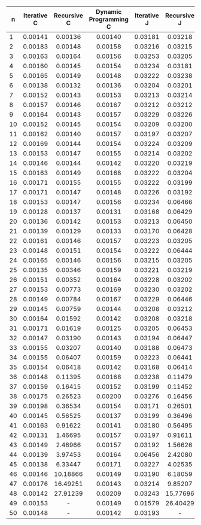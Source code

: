 | n | Iterative C | Recursive C | Dynamic Programming  C | Iterative J | Recursive J | Dynamic Programming  J |
|--|:--:|:--:|:--:|:--:|:--:|:--:|
| 1    | 0.00141  | 0.00136  | 0.00140  |0.03181  | 0.03218  | 0.03244  |
| 2    | 0.00183  | 0.00148  | 0.00158  |0.03216  | 0.03215  | 0.03219  |
| 3    | 0.00163  | 0.00164  | 0.00156  |0.03253  | 0.03205  | 0.03208  |
| 4    | 0.00160  | 0.00145  | 0.00154  |0.03234  | 0.03181  | 0.03211  |
| 5    | 0.00165  | 0.00149  | 0.00148  |0.03222  | 0.03238  | 0.03238  |
| 6    | 0.00138  | 0.00132  | 0.00136  |0.03204  | 0.03201  | 0.03211  |
| 7    | 0.00152  | 0.00143  | 0.00153  |0.03213  | 0.03214  | 0.03235  |
| 8    | 0.00157  | 0.00146  | 0.00167  |0.03212  | 0.03212  | 0.03239  |
| 9    | 0.00164  | 0.00143  | 0.00157  |0.03229  | 0.03226  | 0.03193  |
| 10   | 0.00152  | 0.00145  | 0.00154  |0.03209  | 0.03200  | 0.03223  |
| 11   | 0.00162  | 0.00140  | 0.00157  |0.03197  | 0.03207  | 0.03204  |
| 12   | 0.00169  | 0.00144  | 0.00154  |0.03224  | 0.03209  | 0.03218  |
| 13   | 0.00153  | 0.00147  | 0.00155  |0.03214  | 0.03202  | 0.03199  |
| 14   | 0.00146  | 0.00144  | 0.00142  |0.03220  | 0.03219  | 0.03206  |
| 15   | 0.00163  | 0.00149  | 0.00168  |0.03222  | 0.03204  | 0.03242  |
| 16   | 0.00171  | 0.00155  | 0.00155  |0.03222  | 0.03199  | 0.03208  |
| 17   | 0.00171  | 0.00147  | 0.00148  |0.03226  | 0.03192  | 0.03194  |
| 18   | 0.00153  | 0.00147  | 0.00156  |0.03234  | 0.06466  | 0.03303  |
| 19   | 0.00128  | 0.00137  | 0.00131  |0.03168  | 0.06429  | 0.03262  |
| 20   | 0.00136  | 0.00142  | 0.00153  |0.03213  | 0.06450  | 0.03281  |
| 21   | 0.00139  | 0.00129  | 0.00133  |0.03170  | 0.06428  | 0.03268  |
| 22   | 0.00161  | 0.00146  | 0.00157  |0.03223  | 0.03205  | 0.03206  |
| 23   | 0.00148  | 0.00151  | 0.00154  |0.03222  | 0.06444  | 0.03280  |
| 24   | 0.00165  | 0.00146  | 0.00156  |0.03215  | 0.03205  | 0.03204  |
| 25   | 0.00135  | 0.00346  | 0.00159  |0.03221  | 0.03219  | 0.03206  |
| 26   | 0.00151  | 0.00352  | 0.00164  |0.03228  | 0.03202  | 0.03229  |
| 27   | 0.00153  | 0.00773  | 0.00169  |0.03230  | 0.03202  | 0.03219  |
| 28   | 0.00149  | 0.00784  | 0.00167  |0.03229  | 0.06446  | 0.03291  |
| 29   | 0.00145  | 0.00759  | 0.00144  |0.03208  | 0.03212  | 0.03191  |
| 30   | 0.00164  | 0.01592  | 0.00142  |0.03208  | 0.03218  | 0.03234  |
| 31   | 0.00171  | 0.01619  | 0.00125  |0.03205  | 0.06453  | 0.03259  |
| 32   | 0.00147  | 0.03190  | 0.00143  |0.03194  | 0.06447  | 0.03258  |
| 33   | 0.00155  | 0.03207  | 0.00140  |0.03188  | 0.06473  | 0.03230  |
| 34   | 0.00155  | 0.06407  | 0.00159  |0.03223  | 0.06441  | 0.03198  |
| 35   | 0.00154  | 0.06418  | 0.00142  |0.03168  | 0.06414  | 0.01572  |
| 36   | 0.00148  | 0.11395  | 0.00168  |0.03238  | 0.11479  | 0.03274  |
| 37   | 0.00159  | 0.16415  | 0.00152  |0.03199  | 0.11452  | 0.03196  |
| 38   | 0.00175  | 0.26523  | 0.00200  |0.03276  | 0.16456  | 0.03206  |
| 39   | 0.00198  | 0.36534  | 0.00154  |0.03171  | 0.26501  | 0.03240  |
| 40   | 0.00145  | 0.56525  | 0.00137  |0.03199  | 0.36496  | 0.03197  |
| 41   | 0.00163  | 0.91622  | 0.00141  |0.03180  | 0.56495  | 0.01583  |
| 42   | 0.00131  | 1.46695  | 0.00157  |0.03197  | 0.91611  | 0.03195  |
| 43   | 0.00149  | 2.46966  | 0.00157  |0.03192  | 1.56626  | 0.03195  |
| 44   | 0.00139  | 3.97453  | 0.00164  |0.06456  | 2.42080  | 0.03235  |
| 45   | 0.00138  | 6.33447  | 0.00171  |0.03227  | 4.02535  | 0.03232  |
| 46   | 0.00146  | 10.18866 | 0.00149  |0.03190  | 6.18059  | 0.03195  |
| 47   | 0.00176  | 16.49251 | 0.00143  |0.03214  | 9.85207  | 0.03278  |
| 48   | 0.00142  | 27.91239 | 0.00209  |0.03243  | 15.77696 | 0.03299  |
| 49   | 0.00153  |    -     | 0.00149  |0.01579  | 26.40429 | 0.01576  |
| 50   | 0.00148  |    -     | 0.00142  |0.03193  |    -     | 0.03186  |
